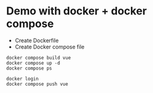 # Demo with docker + docker compose
* Create Dockerfile
* Create Docker compose file

```
docker compose build vue
docker compose up -d
docker compose ps

docker login
docker compose push vue
```